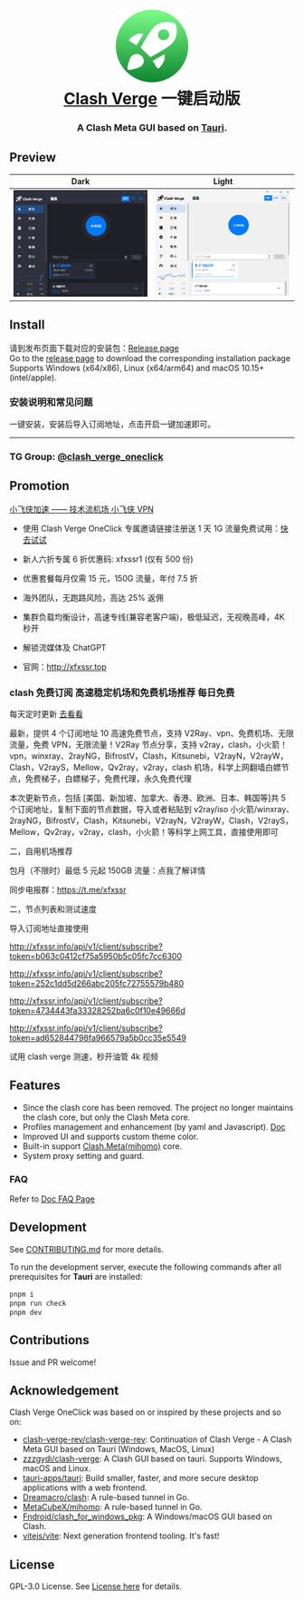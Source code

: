 <h1 align="center">
  <img src="./src-tauri/icons/icon.png" alt="Clash" width="128" />
  <br>
   <a href="https://github.com/zzzgydi/clash-verge">Clash Verge</a> 一键启动版
  <br>
</h1>

<h3 align="center">
A Clash Meta GUI based on <a href="https://github.com/tauri-apps/tauri">Tauri</a>.
</h3>

## Preview

| Dark                             | Light                             |
| -------------------------------- | --------------------------------- |
| ![预览](./docs/preview_dark.png) | ![预览](./docs/preview_light.png) |

## Install

请到发布页面下载对应的安装包：[Release page](https://github.com/xfxdesk/clash-verge-oneclick/releases)<br>
Go to the [release page](https://github.com/xfxdesk/clash-verge-oneclick/releases) to download the corresponding installation package<br>
Supports Windows (x64/x86), Linux (x64/arm64) and macOS 10.15+ (intel/apple).

### 安装说明和常见问题

一键安装，安装后导入订阅地址，点击开启一键加速即可。

---

### TG Group: [@clash_verge_oneclick](https://t.me/xfxssr)

## Promotion

[小飞侠加速 —— 技术流机场 小飞侠 VPN](http://xfxssr.top)

- 使用 Clash Verge OneClick 专属邀请链接注册送 1 天 1G 流量免费试用：[快去试试](https://www.yiqidafa.top/xfx/index.html)
- 新人六折专属 6 折优惠码: xfxssr1 (仅有 500 份)
- 优惠套餐每月仅需 15 元，150G 流量，年付 7.5 折

- 海外团队，无跑路风险，高达 25% 返佣
- 集群负载均衡设计，高速专线(兼容老客户端)，极低延迟，无视晚高峰，4K 秒开
- 解锁流媒体及 ChatGPT
- 官网：http://xfxssr.top

### clash 免费订阅 高速稳定机场和免费机场推荐 每日免费

每天定时更新 [去看看](https://xfxssr.life/nav/)

最新，提供 4 个订阅地址 10 高速免费节点，支持 V2Ray、vpn、免费机场、无限流量，免费 VPN，无限流量！V2Ray 节点分享，支持 v2ray，clash，小火箭！vpn，winxray、2rayNG，BifrostV，Clash，Kitsunebi，V2rayN，V2rayW，Clash，V2rayS，Mellow，Qv2ray，v2ray，clash 机场，科学上网翻墙白嫖节点，免费梯子，白嫖梯子，免费代理，永久免费代理

本次更新节点，包括 [美国、新加坡、加拿大、香港、欧洲、日本、韩国等]共 5 个订阅地址，复制下面的节点数据，导入或者粘贴到 v2ray/iso 小火箭/winxray、2rayNG，BifrostV，Clash，Kitsunebi，V2rayN，V2rayW，Clash，V2rayS，Mellow，Qv2ray，v2ray，clash，小火箭！等科学上网工具，直接使用即可

二，自用机场推荐

包月（不限时）最低 5 元起 150GB 流量：点我了解详情

同步电报群：https://t.me/xfxssr

二，节点列表和测试速度

导入订阅地址直接使用

http://xfxssr.info/api/v1/client/subscribe?token=b063c0412cf75a5950b5c05fc7cc6300

http://xfxssr.info/api/v1/client/subscribe?token=252c1dd5d266abc205fc72755579b480

http://xfxssr.info/api/v1/client/subscribe?token=4734443fa33328252ba6c0f10e49666d

http://xfxssr.info/api/v1/client/subscribe?token=ad652844798fa966579a5b0cc35e5549

试用 clash verge 测速，秒开油管 4k 视频

## Features

- Since the clash core has been removed. The project no longer maintains the clash core, but only the Clash Meta core.
- Profiles management and enhancement (by yaml and Javascript). [Doc](https://clash-verge-rev.github.io)
- Improved UI and supports custom theme color.
- Built-in support [Clash.Meta(mihomo)](https://github.com/MetaCubeX/mihomo) core.
- System proxy setting and guard.

### FAQ

Refer to [Doc FAQ Page](https://clash-verge-rev.github.io/faq/windows.html)

## Development

See [CONTRIBUTING.md](./CONTRIBUTING.md) for more details.

To run the development server, execute the following commands after all prerequisites for **Tauri** are installed:

```shell
pnpm i
pnpm run check
pnpm dev
```

## Contributions

Issue and PR welcome!

## Acknowledgement

Clash Verge OneClick was based on or inspired by these projects and so on:

- [clash-verge-rev/clash-verge-rev](https://github.com/clash-verge-rev/clash-verge-rev): Continuation of Clash Verge - A Clash Meta GUI based on Tauri (Windows, MacOS, Linux)
- [zzzgydi/clash-verge](https://github.com/zzzgydi/clash-verge): A Clash GUI based on tauri. Supports Windows, macOS and Linux.
- [tauri-apps/tauri](https://github.com/tauri-apps/tauri): Build smaller, faster, and more secure desktop applications with a web frontend.
- [Dreamacro/clash](https://github.com/Dreamacro/clash): A rule-based tunnel in Go.
- [MetaCubeX/mihomo](https://github.com/MetaCubeX/mihomo): A rule-based tunnel in Go.
- [Fndroid/clash_for_windows_pkg](https://github.com/Fndroid/clash_for_windows_pkg): A Windows/macOS GUI based on Clash.
- [vitejs/vite](https://github.com/vitejs/vite): Next generation frontend tooling. It's fast!

## License

GPL-3.0 License. See [License here](./LICENSE) for details.

